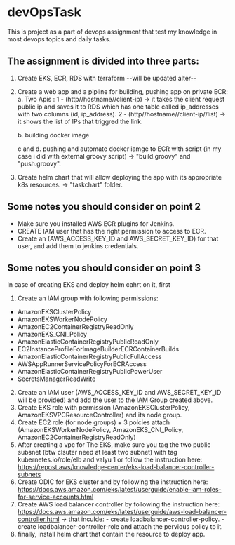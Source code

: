 # devOpsTask
This is project as a part of devops assignment that test my knowledge in most devops topics and daily tasks.

The assignment is divided into three parts:
-------------------------------------------

1) Create EKS, ECR, RDS with terraform
      --will be updated alter--

2) Create a web app and a pipline for building, pushing app on private ECR:
	a. Two Apis :
  		 1 - (http//hostname//client-ip) 
  		      -> it takes the client request public ip and saves it to RDS which has one table called ip_addresses with two columns (id, ip_address).
 		  2 - (http//hostname//client-ip//list)
   			-> it shows the list of IPs that triggred the link.

	b. building docker image 

	c and d. pushing and automate docker iamge to ECR with script (in my case i did with external groovy script) 
		-> "build.groovy" and "push.groovy".
	
3) Create helm chart that will allow deploying the app with its appropriate k8s resources.
		-> "taskchart" folder.




Some notes you should consider on  point 2
--------------------------------------------
- Make sure you installed AWS ECR plugins for Jenkins.
- CREATE IAM user that has the right permission to access to ECR.
- Create an (AWS_ACCESS_KEY_ID and AWS_SECRET_KEY_ID) for that user, and add them to jenkins credentials.




Some notes you should consider on point 3
--------------------------------------------
In case of creating EKS and deploy helm cahrt on it, first
1) Create an IAM group with following permissions:
- AmazonEKSClusterPolicy
- AmazonEKSWorkerNodePolicy
- AmazonEC2ContainerRegistryReadOnly
- AmazonEKS_CNI_Policy
- AmazonElasticContainerRegistryPublicReadOnly
- EC2InstanceProfileForImageBuilderECRContainerBuilds
- AmazonElasticContainerRegistryPublicFullAccess
- AWSAppRunnerServicePolicyForECRAccess
- AmazonElasticContainerRegistryPublicPowerUser
- SecretsManagerReadWrite
2) Create an IAM user (AWS_ACCESS_KEY_ID and AWS_SECRET_KEY_ID will be provided) and add the user to the IAM Group created above. 
3) Create EKS role with permission (AmazonEKSClusterPolicy, AmazonEKSVPCResourceController) and its node group.
4) Create EC2 role (for node groups) + 3 polcies attach (AmazonEKSWorkerNodePolicy, AmazonEKS_CNI_Policy, AmazonEC2ContainerRegistryReadOnly)
5) After creating a vpc for The EKS, make sure you tag the two public subsnet (btw clsuter need at least two subnet) with tag kubernetes.io/role/elb and valyu 1 or follow the instruction here: https://repost.aws/knowledge-center/eks-load-balancer-controller-subnets
6) Create ODIC for EKS cluster and by following the instruction here: https://docs.aws.amazon.com/eks/latest/userguide/enable-iam-roles-for-service-accounts.html
7) Create AWS load balancer controller by following the instruction here: https://docs.aws.amazon.com/eks/latest/userguide/aws-load-balancer-controller.html
	-> that inculde:
		- create loadbalancer-controller-policy.
		- create loadbalancer-controller-role and attach the pervious policy to it.
8) finally, install helm chart that contain the resource to deploy app.
		
